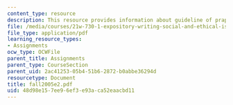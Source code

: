 ```yaml
---
content_type: resource
description: This resource provides information about guideline of praparing the essay.
file: /media/courses/21w-730-1-expository-writing-social-and-ethical-issues-in-print-photography-and-film-fall-2005/48d98e157ee96ef3e93aca52eaacbd11_fall2005e2.pdf
file_type: application/pdf
learning_resource_types:
- Assignments
ocw_type: OCWFile
parent_title: Assignments
parent_type: CourseSection
parent_uid: 2ac41253-05b4-51b6-2872-b0abbe36294d
resourcetype: Document
title: fall2005e2.pdf
uid: 48d98e15-7ee9-6ef3-e93a-ca52eaacbd11
---
```

